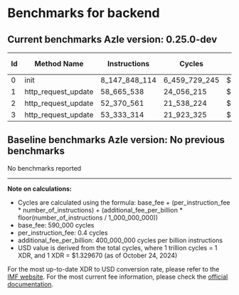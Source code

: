 # Benchmarks for backend

## Current benchmarks Azle version: 0.25.0-dev

| Id  | Method Name         | Instructions  | Cycles        | USD           | USD/Million Calls |
| --- | ------------------- | ------------- | ------------- | ------------- | ----------------- |
| 0   | init                | 8_147_848_114 | 6_459_729_245 | $0.0085893082 | $8_589.30         |
| 1   | http_request_update | 58_665_538    | 24_056_215    | $0.0000319868 | $31.98            |
| 2   | http_request_update | 52_370_561    | 21_538_224    | $0.0000286387 | $28.63            |
| 3   | http_request_update | 53_333_314    | 21_923_325    | $0.0000291508 | $29.15            |

## Baseline benchmarks Azle version: No previous benchmarks

No benchmarks reported

---

**Note on calculations:**

-   Cycles are calculated using the formula: base_fee + (per_instruction_fee \* number_of_instructions) + (additional_fee_per_billion \* floor(number_of_instructions / 1_000_000_000))
-   base_fee: 590_000 cycles
-   per_instruction_fee: 0.4 cycles
-   additional_fee_per_billion: 400_000_000 cycles per billion instructions
-   USD value is derived from the total cycles, where 1 trillion cycles = 1 XDR, and 1 XDR = $1.329670 (as of October 24, 2024)

For the most up-to-date XDR to USD conversion rate, please refer to the [IMF website](https://www.imf.org/external/np/fin/data/rms_sdrv.aspx).
For the most current fee information, please check the [official documentation](https://internetcomputer.org/docs/current/developer-docs/gas-cost#execution).
